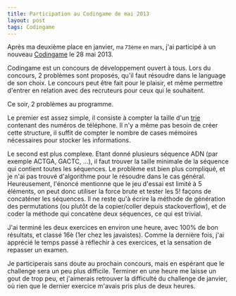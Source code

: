 ```yaml
---
title: Participation au Codingame de mai 2013
layout: post
tags: Codingame
---
```


Après ma deuxième place en janvier, <small>ma 73ème en mars</small>, j'ai participé à un nouveau [Codingame](http://www.codingame.com/cg/) le 28 mai 2013.

Codingame est un concours de développement ouvert à tous. Lors du concours, 2 problèmes sont proposés, qu'il faut résoudre dans le language de son choix. Le concours peut être fait pour le plaisir, et même permettre d'entrer en relation avec des recruteurs pour ceux qui le souhaitent.

Ce soir, 2 problèmes au programme.

Le premier est assez simple, il consiste à compter la taille d'un <a href="http://fr.wikipedia.org/wiki/Trie_(informatiqu">trie</a> contenant des numéros de téléphone. Il n'y a même pas besoin de créer cette structure, il suffit de compter le nombre de cases mémoires nécessaires pour stocker les informations. 


Le second est plus complexe. Etant donné plusieurs séquence ADN (par exemple ACTGA, GACTC, …), il faut trouver la taille minimale de la séquence qui contient toutes les séquences.
Le problème est bien plus compliqué, et je n'ai pas trouvé d'algorithme pour le résoudre dans le cas général. Heureusement, l'énoncé mentionne que le jeu d'essai est limité à 5 éléments, on peut donc utiliser la force brute et tester les 5! façons de concaténer les séquences. Il ne reste qu'à écrire la méthode de génération des permutations (ou plutôt de la copier/coller depuis stackoverflow), et de coder la méthode qui concatène deux séquences, ce qui est trivial.

J'ai terminé les deux exercices en environ une heure, avec 100% de bon résultats, et classé 16è (1er chez les javaistes). Comme la dernière fois, j'ai apprécié le temps passé à réflechir à ces exercices, et la sensation de repasser un examen.

Je participerais sans doute au prochain concours, mais en espérant que le challenge sera un peu plus difficile. Terminer en une heure me laisse un gout de trop peu, et j'aimerais retrouver la difficulté du challenge de janvier, où rien que le dernier exercice m'avais pris plus de deux heures.
